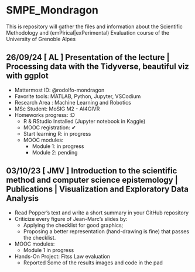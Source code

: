 # SMPE_Mondragon
This is repository will gather the files and information about the Scientific Methodology and (emPirical|exPerimental) Evaluation course of the University of Grenoble Alpes

## 26/09/24 [ AL ] Presentation of the lecture | Processing data with the Tidyverse, beautiful viz with ggplot
   + Mattermost ID: @rodolfo-mondragon
   + Favorite tools: MATLAB, Python, Jupyter, VSCodium
   + Research Area : Machine Learning and Robotics
   + MSc Student: MoSIG M2 - AI4GIVR
   + Homeworks progress: :D
       + R & RStudio Installed (Jupyter notebook in Kaggle)
       + MOOC registration: ✔
       + Start learning R: in progress
       + MOOC modules: 
           - Module 1: in progress
           - Module 2: pending
## 03/10/23 [ JMV ] Introduction to the scientific method and computer science epistemology | Publications | Visualization and Exploratory Data Analysis
   + Read Popper’s text and write a short summary in your GitHub repository
   + Criticize every figure of Jean-Marc’s slides by:
      - Applying the checklist for good graphics;
      - Proposing a better representation (hand-drawing is fine) that passes the checklist.
   + MOOC modules:
      - Module 1 in progress
   + Hands-On Project: Fitss Law evaluation
      - Reported Some of the results images and code in the pad 
